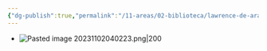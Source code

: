```yaml
---
{"dg-publish":true,"permalink":"/11-areas/02-biblioteca/lawrence-de-arabia-richard-p-graves/","noteIcon":""}
---
```


- ![Pasted image 20231102040223.png|200](/img/user/02%20Image/Pasted%20image%2020231102040223.png)